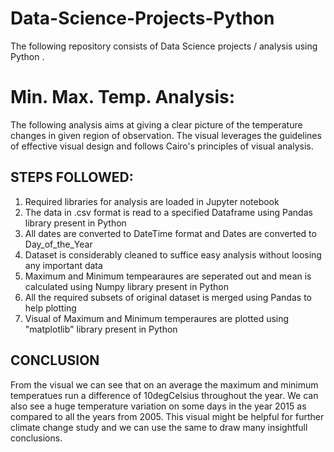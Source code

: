# Data-Science-Projects-Python
The following repository consists of Data Science projects / analysis using Python . 

# Min. Max. Temp. Analysis:
The following analysis aims at giving a clear picture of the temperature changes in given region of observation. The visual leverages the guidelines of effective visual design
and follows Cairo's principles of visual analysis. 

## STEPS FOLLOWED:
1) Required libraries for analysis are loaded in Jupyter notebook
2) The data in .csv format is read to a specified Dataframe using Pandas library present in Python
3) All dates are converted to DateTime format and Dates are converted to Day_of_the_Year
4) Dataset is considerably cleaned to suffice easy analysis without loosing any important data
5) Maximum and Minimum tempearaures are seperated out and mean is calculated using Numpy library present in Python
6) All the required subsets of original dataset is merged using Pandas to help plotting
7) Visual of Maximum and Minimum temperaures are plotted using "matplotlib" library present in Python

## CONCLUSION
From the visual we can see that on an average the maximum and minimum temperatues run a difference of 10degCelsius throughout the year. We can also see a huge temperature variation on some days in the year 2015 as compared to all the years from 2005. This visual might be helpful for further climate change study and we can use the same to draw many insightfull conclusions.
